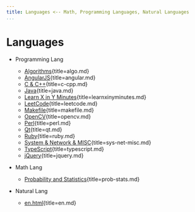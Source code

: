 ```yaml
---
title: Languages <-- Math, Programming Languages, Natural Languages
...
```


# Languages

-   Programming Lang

    +   [Algorithms](algo.html){title=algo.md}
    +   [AngularJS](angular.html){title=angular.md}
    +   [C & C++](c-cpp.html){title=c-cpp.md}
    +   [Java](java.html){title=java.md}
    +   [Learn X in Y Minutes](learnxinyminutes.html){title=learnxinyminutes.md}
    +   [LeetCode](leetcode.html){title=leetcode.md}
    +   [Makefile](makefile.html){title=makefile.md}
    +   [OpenCV](opencv.html){title=opencv.md}
    +   [Perl](perl.html){title=perl.md}
    +   [Qt](qt.html){title=qt.md}
    +   [Ruby](ruby.html){title=ruby.md}
    +   [System & Network & MISC](sys-net-misc.html){title=sys-net-misc.md}
    +   [TypeScript](typescript.html){title=typescript.md}
    +   [jQuery](jquery.html){title=jquery.md}

-   Math Lang

    +   [Probability and Statistics](prob-stats.html){title=prob-stats.md}

-   Natural Lang

    +   [en.html](en.html){title=en.md}
